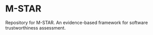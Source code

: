 # M-STAR

Repository for M-STAR. An evidence-based framework for software trustworthiness assessment.